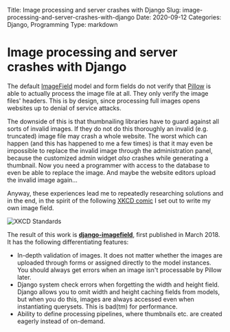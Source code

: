 Title: Image processing and server crashes with Django
Slug: image-processing-and-server-crashes-with-django
Date: 2020-09-12
Categories: Django, Programming
Type: markdown

# Image processing and server crashes with Django

The default [ImageField](https://docs.djangoproject.com/en/3.1/ref/models/fields/#imagefield) model and form fields do not verify that [Pillow](https://pillow.readthedocs.io/en/stable/) is able to actually process the image file at all. They only verify the image files' headers. This is by design, since processing full images opens websites up to denial of service attacks.

The downside of this is that thumbnailing libraries have to guard against all sorts of invalid images. If they do not do this thoroughly an invalid (e.g. truncated) image file may crash a whole website. The worst which can happen (and this has happened to me a few times) is that it may even be impossible to replace the invalid image through the administration panel, because the customized admin widget _also_ crashes while generating a thumbnail. Now you need a programmer with access to the database to even be able to replace the image. And maybe the website editors upload the invalid image again...

Anyway, these experiences lead me to repeatedly researching solutions and in the end, in the spirit of the following [XKCD comic](https://xkcd.com/927/) I set out to write my own image field.

![XKCD Standards](https://imgs.xkcd.com/comics/standards.png)

The result of this work is **[django-imagefield](https://github.com/matthiask/django-imagefield)**, first published in March 2018. It has the following differentiating features:

- In-depth validation of images. It does not matter whether the images are uploaded through forms or assigned directly to the model instances. You should always get errors when an image isn't processable by Pillow later.
- Django system check errors when forgetting the width and height field. Django allows you to omit width and height caching fields from models, but when you do this, images are always accessed even when instantiating querysets. This is bad(tm) for performance.
- Ability to define processing pipelines, where thumbnails etc. are created eagerly instead of on-demand.
